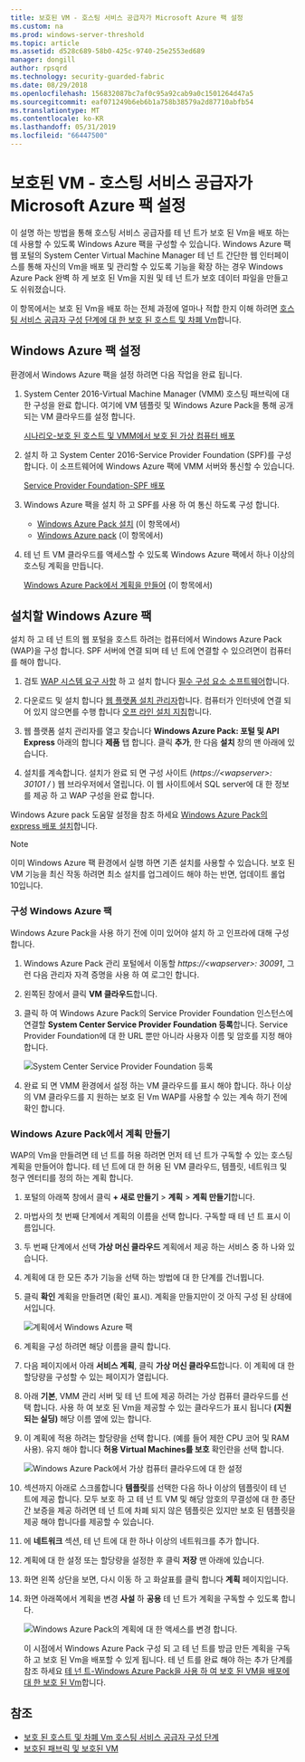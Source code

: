 ```yaml
---
title: 보호된 VM - 호스팅 서비스 공급자가 Microsoft Azure 팩 설정
ms.custom: na
ms.prod: windows-server-threshold
ms.topic: article
ms.assetid: d528c689-58b0-425c-9740-25e2553ed689
manager: dongill
author: rpsqrd
ms.technology: security-guarded-fabric
ms.date: 08/29/2018
ms.openlocfilehash: 156832087bc7af0c95a92cab9a0c1501264d47a5
ms.sourcegitcommit: eaf071249b6eb6b1a758b38579a2d87710abfb54
ms.translationtype: MT
ms.contentlocale: ko-KR
ms.lasthandoff: 05/31/2019
ms.locfileid: "66447500"
---
```

# <a name="shielded-vms---hosting-service-provider-sets-up-windows-azure-pack"></a>보호된 VM - 호스팅 서비스 공급자가 Microsoft Azure 팩 설정

이 설명 하는 방법을 통해 호스팅 서비스 공급자를 테 넌 트가 보호 된 Vm을 배포 하는 데 사용할 수 있도록 Windows Azure 팩을 구성할 수 있습니다. Windows Azure 팩 웹 포털의 System Center Virtual Machine Manager 테 넌 트 간단한 웹 인터페이스를 통해 자신의 Vm을 배포 및 관리할 수 있도록 기능을 확장 하는 경우 Windows Azure Pack 완벽 하 게 보호 된 Vm을 지원 및 테 넌 트가 보호 데이터 파일을 만들고도 쉬워졌습니다.

이 항목에서는 보호 된 Vm을 배포 하는 전체 과정에 얼마나 적합 한지 이해 하려면 [호스팅 서비스 공급자 구성 단계에 대 한 보호 된 호스트 및 차폐 Vm](guarded-fabric-configuration-scenarios-for-shielded-vms-overview.md)합니다.

## <a name="setting-up-windows-azure-pack"></a>Windows Azure 팩 설정

환경에서 Windows Azure 팩을 설정 하려면 다음 작업을 완료 됩니다.

1. System Center 2016-Virtual Machine Manager (VMM) 호스팅 패브릭에 대 한 구성을 완료 합니다. 여기에 VM 템플릿 및 Windows Azure Pack을 통해 공개 되는 VM 클라우드를 설정 합니다.

    [시나리오-보호 된 호스트 및 VMM에서 보호 된 가상 컴퓨터 배포](https://technet.microsoft.com/system-center-docs/vmm/scenario/guarded-overview)

2. 설치 하 고 System Center 2016-Service Provider Foundation (SPF)를 구성 합니다. 이 소프트웨어에 Windows Azure 팩에 VMM 서버와 통신할 수 있습니다.

    [Service Provider Foundation-SPF 배포](https://technet.microsoft.com/system-center-docs/spf/deploy/deploy-spf)

3. Windows Azure 팩을 설치 하 고 SPF를 사용 하 여 통신 하도록 구성 합니다.

    - [Windows Azure Pack 설치](#install-windows-azure-pack) (이 항목에서)
    - [Windows Azure pack](#configure-windows-azure-pack) (이 항목에서)

4. 테 넌 트 VM 클라우드를 액세스할 수 있도록 Windows Azure 팩에서 하나 이상의 호스팅 계획을 만듭니다.

    [Windows Azure Pack에서 계획을 만들어](#create-a-plan-in-windows-azure-pack) (이 항목에서)

## <a name="install-windows-azure-pack"></a>설치할 Windows Azure 팩

설치 하 고 테 넌 트의 웹 포털을 호스트 하려는 컴퓨터에서 Windows Azure Pack (WAP)을 구성 합니다. SPF 서버에 연결 되며 테 넌 트에 연결할 수 있으려면이 컴퓨터를 해야 합니다.

1.  검토 [WAP 시스템 요구 사항](https://technet.microsoft.com/library/dn296442.aspx) 하 고 설치 합니다 [필수 구성 요소 소프트웨어](https://technet.microsoft.com/library/dn469335.aspx)합니다.

2.  다운로드 및 설치 합니다 [웹 플랫폼 설치 관리자](https://www.microsoft.com/web/downloads/platform.aspx)합니다. 컴퓨터가 인터넷에 연결 되어 있지 않으면를 수행 합니다 [오프 라인 설치 지침](http://www.iis.net/learn/install/web-platform-installer/web-platform-installer-v4-command-line-webpicmdexe-rtw-release)합니다.

3.  웹 플랫폼 설치 관리자를 열고 찾습니다 **Windows Azure Pack: 포털 및 API Express** 아래의 합니다 **제품** 탭 합니다. 클릭 **추가**, 한 다음 **설치** 창의 맨 아래에 있습니다.

4.  설치를 계속합니다. 설치가 완료 되 면 구성 사이트 (*https://&lt;wapserver&gt;: 30101 /* ) 웹 브라우저에서 열립니다. 이 웹 사이트에서 SQL server에 대 한 정보를 제공 하 고 WAP 구성을 완료 합니다.

Windows Azure pack 도움말 설정을 참조 하세요 [Windows Azure Pack의 express 배포 설치](https://technet.microsoft.com/dn296439.aspx)합니다.

> [!NOTE]
> 이미 Windows Azure 팩 환경에서 실행 하면 기존 설치를 사용할 수 있습니다. 보호 된 VM 기능을 최신 작동 하려면 최소 설치를 업그레이드 해야 하는 반면, 업데이트 롤업 10입니다.

### <a name="configure-windows-azure-pack"></a>구성 Windows Azure 팩

Windows Azure Pack을 사용 하기 전에 이미 있어야 설치 하 고 인프라에 대해 구성 합니다.

1.  Windows Azure Pack 관리 포털에서 이동할 *https://&lt;wapserver&gt;: 30091*, 그런 다음 관리자 자격 증명을 사용 하 여 로그인 합니다.

2.  왼쪽된 창에서 클릭 **VM 클라우드**합니다.

3.  클릭 하 여 Windows Azure Pack의 Service Provider Foundation 인스턴스에 연결할 **System Center Service Provider Foundation 등록**합니다. Service Provider Foundation에 대 한 URL 뿐만 아니라 사용자 이름 및 암호를 지정 해야 합니다.

    ![System Center Service Provider Foundation 등록](../media/Guarded-Fabric-Shielded-VM/guarded-host-azure-pack-01-register-spf.png)

4.  완료 되 면 VMM 환경에서 설정 하는 VM 클라우드를 표시 해야 합니다. 하나 이상의 VM 클라우드를 지 원하는 보호 된 Vm WAP를 사용할 수 있는 계속 하기 전에 확인 합니다.

### <a name="create-a-plan-in-windows-azure-pack"></a>Windows Azure Pack에서 계획 만들기

WAP의 Vm을 만들려면 테 넌 트를 허용 하려면 먼저 테 넌 트가 구독할 수 있는 호스팅 계획을 만들어야 합니다. 테 넌 트에 대 한 허용 된 VM 클라우드, 템플릿, 네트워크 및 청구 엔터티를 정의 하는 계획 합니다.

1. 포털의 아래쪽 창에서 클릭 **+ 새로 만들기** &gt; **계획** &gt; **계획 만들기**합니다.

2. 마법사의 첫 번째 단계에서 계획의 이름을 선택 합니다. 구독할 때 테 넌 트 표시 이름입니다.

3. 두 번째 단계에서 선택 **가상 머신 클라우드** 계획에서 제공 하는 서비스 중 하 나와 있습니다.

4. 계획에 대 한 모든 추가 기능을 선택 하는 방법에 대 한 단계를 건너뜁니다.

5. 클릭 **확인** 계획을 만들려면 (확인 표시). 계획을 만들지만이 것 아직 구성 된 상태에서입니다.

   ![계획에서 Windows Azure 팩](../media/Guarded-Fabric-Shielded-VM/guarded-host-azure-pack-02-create-plan.png)

6. 계획을 구성 하려면 해당 이름을 클릭 합니다.

7. 다음 페이지에서 아래 **서비스 계획**, 클릭 **가상 머신 클라우드**합니다. 이 계획에 대 한 할당량을 구성할 수 있는 페이지가 열립니다.

8. 아래 **기본**, VMM 관리 서버 및 테 넌 트에 제공 하려는 가상 컴퓨터 클라우드를 선택 합니다. 사용 하 여 보호 된 Vm을 제공할 수 있는 클라우드가 표시 됩니다 **(지원 되는 실딩)** 해당 이름 옆에 있는 합니다.

9. 이 계획에 적용 하려는 할당량을 선택 합니다. (예를 들어 제한 CPU 코어 및 RAM 사용). 유지 해야 합니다 **허용 Virtual Machines를 보호** 확인란을 선택 합니다.

   ![Windows Azure Pack에서 가상 컴퓨터 클라우드에 대 한 설정](../media/Guarded-Fabric-Shielded-VM/guarded-host-azure-pack-03-virtual-machine-clouds.png)
    
10. 섹션까지 아래로 스크롤합니다 **템플릿**를 선택한 다음 하나 이상의 템플릿이 테 넌 트에 제공 합니다. 모두 보호 하 고 테 넌 트 VM 및 해당 암호의 무결성에 대 한 종단 간 보증을 제공 하려면 테 넌 트에 차폐 되지 않은 템플릿은 있지만 보호 된 템플릿을 제공 해야 합니다를 제공할 수 있습니다.

11. 에 **네트워크** 섹션, 테 넌 트에 대 한 하나 이상의 네트워크를 추가 합니다.

12. 계획에 대 한 설정 또는 할당량을 설정한 후 클릭 **저장** 맨 아래에 있습니다.

13. 화면 왼쪽 상단을 보면, 다시 이동 하 고 화살표를 클릭 합니다 **계획** 페이지입니다.

14. 화면 아래쪽에서 계획을 변경 **사설** 하 **공용** 테 넌 트가 계획을 구독할 수 있도록 합니다.

    ![Windows Azure Pack의 계획에 대 한 액세스를 변경 합니다.](../media/Guarded-Fabric-Shielded-VM/guarded-host-azure-pack-04-change-access.png)

    이 시점에서 Windows Azure Pack 구성 되 고 테 넌 트를 방금 만든 계획을 구독 하 고 보호 된 Vm을 배포할 수 있게 됩니다. 테 넌 트를 완료 해야 하는 추가 단계를 참조 하세요 [테 넌 트-Windows Azure Pack을 사용 하 여 보호 된 VM을 배포에 대 한 보호 된 Vm](guarded-fabric-shielded-vm-windows-azure-pack.md)합니다.

## <a name="see-also"></a>참조

- [보호 된 호스트 및 차폐 Vm 호스팅 서비스 공급자 구성 단계](guarded-fabric-configuration-scenarios-for-shielded-vms-overview.md)
- [보호된 패브릭 및 보호된 VM](guarded-fabric-and-shielded-vms-top-node.md)
